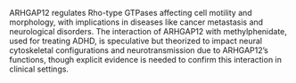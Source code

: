 ARHGAP12 regulates Rho-type GTPases affecting cell motility and morphology, with implications in diseases like cancer metastasis and neurological disorders. The interaction of ARHGAP12 with methylphenidate, used for treating ADHD, is speculative but theorized to impact neural cytoskeletal configurations and neurotransmission due to ARHGAP12’s functions, though explicit evidence is needed to confirm this interaction in clinical settings.